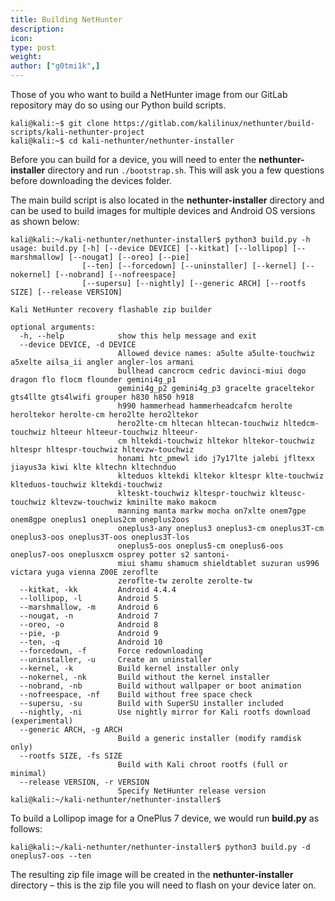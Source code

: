 ```yaml
---
title: Building NetHunter
description:
icon:
type: post
weight:
author: ["g0tmi1k",]
---
```


Those of you who want to build a NetHunter image from our GitLab repository may do so using our Python build scripts.

```console
kali@kali:~$ git clone https://gitlab.com/kalilinux/nethunter/build-scripts/kali-nethunter-project
kali@kali:~$ cd kali-nethunter/nethunter-installer
```
Before you can build for a device, you will need to enter the **nethunter-installer** directory and run `./bootstrap.sh`. This will ask you a few questions before downloading the devices folder.

The main build script is also located in the **nethunter-installer** directory and can be used to build images for multiple devices and Android OS versions as shown below:

```console
kali@kali:~/kali-nethunter/nethunter-installer$ python3 build.py -h
usage: build.py [-h] [--device DEVICE] [--kitkat] [--lollipop] [--marshmallow] [--nougat] [--oreo] [--pie]
                [--ten] [--forcedown] [--uninstaller] [--kernel] [--nokernel] [--nobrand] [--nofreespace]
                [--supersu] [--nightly] [--generic ARCH] [--rootfs SIZE] [--release VERSION]

Kali NetHunter recovery flashable zip builder

optional arguments:
  -h, --help            show this help message and exit
  --device DEVICE, -d DEVICE
                        Allowed device names: a5ulte a5ulte-touchwiz a5xelte ailsa_ii angler angler-los armani
                        bullhead cancrocm cedric davinci-miui dogo dragon flo flocm flounder gemini4g_p1
                        gemini4g_p2 gemini4g_p3 gracelte graceltekor gts4llte gts4lwifi grouper h830 h850 h918
                        h990 hammerhead hammerheadcafcm herolte heroltekor herolte-cm hero2lte hero2ltekor
                        hero2lte-cm hltecan hltecan-touchwiz hltedcm-touchwiz hlteeur hlteeur-touchwiz hlteeur-
                        cm hltekdi-touchwiz hltekor hltekor-touchwiz hltespr hltespr-touchwiz hltevzw-touchwiz
                        honami htc_pmewl ido j7y17lte jalebi jfltexx jiayus3a kiwi klte kltechn kltechnduo
                        klteduos kltekdi kltekor kltespr klte-touchwiz klteduos-touchwiz kltekdi-touchwiz
                        klteskt-touchwiz kltespr-touchwiz klteusc-touchwiz kltevzw-touchwiz kminilte mako makocm
                        manning manta markw mocha on7xlte onem7gpe onem8gpe oneplus1 oneplus2cm oneplus2oos
                        oneplus3-any oneplus3 oneplus3-cm oneplus3T-cm oneplus3-oos oneplus3T-oos oneplus3T-los
                        oneplus5-oos oneplus5-cm oneplus6-oos oneplus7-oos oneplusxcm osprey potter s2 santoni-
                        miui shamu shamucm shieldtablet suzuran us996 victara yuga vienna Z00E zeroflte
                        zeroflte-tw zerolte zerolte-tw
  --kitkat, -kk         Android 4.4.4
  --lollipop, -l        Android 5
  --marshmallow, -m     Android 6
  --nougat, -n          Android 7
  --oreo, -o            Android 8
  --pie, -p             Android 9
  --ten, -q             Android 10
  --forcedown, -f       Force redownloading
  --uninstaller, -u     Create an uninstaller
  --kernel, -k          Build kernel installer only
  --nokernel, -nk       Build without the kernel installer
  --nobrand, -nb        Build without wallpaper or boot animation
  --nofreespace, -nf    Build without free space check
  --supersu, -su        Build with SuperSU installer included
  --nightly, -ni        Use nightly mirror for Kali rootfs download (experimental)
  --generic ARCH, -g ARCH
                        Build a generic installer (modify ramdisk only)
  --rootfs SIZE, -fs SIZE
                        Build with Kali chroot rootfs (full or minimal)
  --release VERSION, -r VERSION
                        Specify NetHunter release version
kali@kali:~/kali-nethunter/nethunter-installer$
```

To build a Lollipop image for a OnePlus 7 device, we would run **build.py** as follows:

```console
kali@kali:~/kali-nethunter/nethunter-installer$ python3 build.py -d oneplus7-oos --ten
```

The resulting zip file image will be created in the **nethunter-installer** directory – this is the zip file you will need to flash on your device later on.
